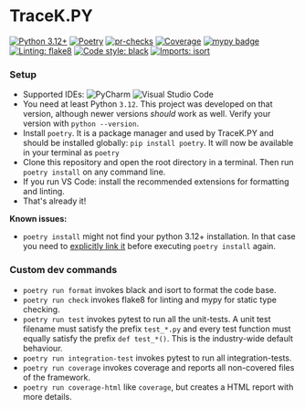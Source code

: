# TraceK.PY

[![Python 3.12+](https://img.shields.io/badge/python-3.12+-blue.svg)](https://www.python.org/downloads/release/python-3120/)
[![Poetry](https://img.shields.io/endpoint?url=https://python-poetry.org/badge/v0.json)](https://python-poetry.org/)
[![pr-checks](https://github.com/SinTh0r4s/PythonSetup/workflows/pr-checks/badge.svg)](https://github.com/SinTh0r4s/PythonSetup/actions)
[![Coverage](https://img.shields.io/badge/coverage-100%25-green)](https://github.com/cariad-t2/TraceK.PY-SDK/actions/workflows/pr-check.yml)
[![mypy badge](https://www.mypy-lang.org/static/mypy_badge.svg)](https://github.com/python/mypy)
[![Linting: flake8](https://img.shields.io/badge/linting-flake8-ffffff.svg)](https://github.com/PyCQA/flake8)
[![Code style: black](https://img.shields.io/badge/code%20style-black-000000.svg)](https://github.com/psf/black)
[![Imports: isort](https://img.shields.io/badge/%20imports-isort-%231674b1?style=flat&labelColor=ef8336)](https://pycqa.github.io/isort/)


### Setup

- Supported IDEs: ![PyCharm](https://img.shields.io/badge/PyCharm-000?logo=pycharm&logoColor=fff) ![Visual Studio Code](https://custom-icon-badges.demolab.com/badge/Visual%20Studio%20Code-0078d7.svg?logo=vsc&logoColor=white)
- You need at least Python `3.12`. This project was developed on that version, although newer versions *should* work as well. Verify your version with `python --version`.
- Install `poetry`. It is a package manager and used by TraceK.PY and should be installed globally: `pip install poetry`. It will now be available in your terminal as `poetry`
- Clone this repository and open the root directory in a terminal. Then run `poetry install` on any command line.
- If you run VS Code: install the recommended extensions for formatting and linting.
- That's already it!


**Known issues:**

- `poetry install` might not find your python 3.12+ installation. In that case you need to [explicitly link it](https://python-poetry.org/docs/managing-environments/#switching-between-environments) before executing `poetry install` again.


### Custom dev commands

- `poetry run format` invokes black and isort to format the code base.
- `poetry run check` invokes flake8 for linting and mypy for static type checking.
- `poetry run test` invokes pytest to run all the unit-tests. A unit test filename must satisfy the prefix `test_*.py` and every test function must equally satisfy the prefix `def test_*()`. This is the industry-wide default behaviour.
- `poetry run integration-test` invokes pytest to run all integration-tests.
- `poetry run coverage` invokes coverage and reports all non-covered files of the framework.
- `poetry run coverage-html` like `coverage`, but creates a HTML report with more details.
